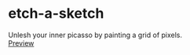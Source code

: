 # etch-a-sketch
Unlesh your inner picasso by painting a grid of pixels.
\
[Preview](https://viv-dave.github.io/etch-a-sketch/)
